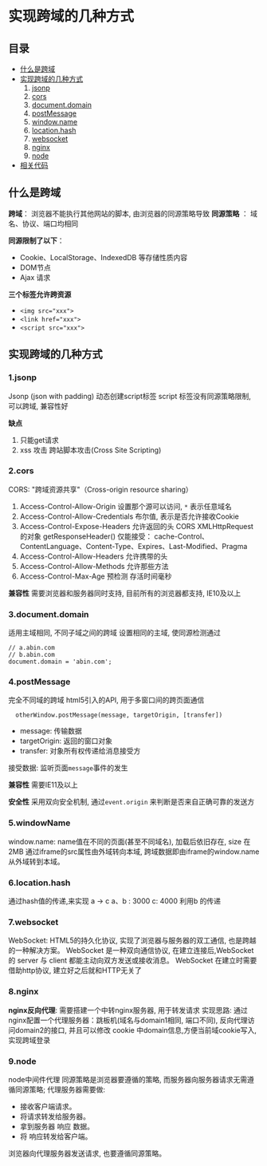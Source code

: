 # 实现跨域的几种方式

## 目录
  - [什么是跨域](#什么是跨域)
  - [实现跨域的几种方式](#实现跨域的几种方式)
    1. [jsonp](#1.jsonp)
    2. [cors](#2.cors)
    3. [document.domain](#3.document.domain)
    4. [postMessage](#4.postMessage)
    5. [window.name](#5.window.name)
    6. [location.hash](#6.location.hash)
    7. [websocket](#7.websocket)
    8. [nginx](#8.nginx)
    9. [node](#9.node)
  - [相关代码](https://github.com/abinnq/blog/tree/master/demos/cross-domain)
## 什么是跨域
**跨域**： 浏览器不能执行其他网站的脚本, 由浏览器的同源策略导致
**同源策略** ： 域名、协议、端口均相同

**同源限制了以下**： 
  - Cookie、LocalStorage、IndexedDB 等存储性质内容
  - DOM节点
  - Ajax 请求
  
**三个标签允许跨资源**
- `<img src="xxx">`
- `<link href="xxx">`
- `<script src="xxx">`

## 实现跨域的几种方式

### 1.jsonp
Jsonp (json with padding) 
动态创建script标签
script 标签没有同源策略限制, 可以跨域, 兼容性好

**缺点** 
1. 只能get请求
2. xss 攻击 跨站脚本攻击(Cross Site Scripting)

### 2.cors
CORS: "跨域资源共享"（Cross-origin resource sharing）

  1. Access-Control-Allow-Origin
    设置那个源可以访问, `*` 表示任意域名
  2. Access-Control-Allow-Credentials
    布尔值, 表示是否允许接收Cookie
  3. Access-Control-Expose-Headers
    允许返回的头
    CORS XMLHttpRequest 的对象 getResponseHeader() 仅能接受：
    cache-Control、ContentLanguage、Content-Type、Expires、Last-Modified、Pragma
  4. Access-Control-Allow-Headers
    允许携带的头
  5. Access-Control-Allow-Methods
    允许那些方法
  6. Access-Control-Max-Age
    预检测 存活时间毫秒

**兼容性**
需要浏览器和服务器同时支持, 目前所有的浏览器都支持, IE10及以上


### 3.document.domain
适用主域相同, 不同子域之间的跨域
设置相同的主域, 使同源检测通过
```
// a.abin.com
// b.abin.com
document.domain = 'abin.com';
```

### 4.postMessage
完全不同域的跨域
html5引入的API, 用于多窗口间的跨页面通信

```
  otherWindow.postMessage(message, targetOrigin, [transfer])
```
 - message: 传输数据
 - targetOrigin: 返回的窗口对象
 - transfer: 对象所有权传递给消息接受方

接受数据: 监听页面`message`事件的发生

**兼容性**
需要IE11及以上

**安全性**
采用双向安全机制, 通过`event.origin` 来判断是否来自正确可靠的发送方

### 5.windowName
window.name: name值在不同的页面(甚至不同域名),
 加载后依旧存在, size 在2MB
通过iframe的src属性由外域转向本域,
跨域数据即由iframe的window.name从外域转到本域。

### 6.location.hash
通过hash值的传递,来实现 a -> c
a、b : 3000
c: 4000
利用b 的传递

### 7.websocket
WebSocket: HTML5的持久化协议, 实现了浏览器与服务器的双工通信, 也是跨越的一种解决方案。
WebSocket 是一种双向通信协议, 在建立连接后,WebSocket的 server 与 client 都能主动向双方发送或接收消息。
WebSocket 在建立时需要借助http协议, 建立好之后就和HTTP无关了

### 8.nginx
**nginx反向代理**: 需要搭建一个中转nginx服务器, 用于转发请求
实现思路: 通过nginx配置一个代理服务器：跳板机(域名与domain1相同, 端口不同),
反向代理访问domain2的接口, 并且可以修改 cookie 中domain信息,方便当前域cookie写入, 实现跨域登录

### 9.node
node中间件代理
同源策略是浏览器要遵循的策略, 而服务器向服务器请求无需遵循同源策略;
代理服务器需要做:
- 接收客户端请求。
- 将请求转发给服务器。
- 拿到服务器 响应 数据。
- 将 响应转发给客户端。

浏览器向代理服务器发送请求, 也要遵循同源策略。

